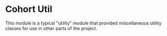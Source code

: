 # Cohort Util

This module is a typical "utility" module that provided miscellaneous utility classes for use in other parts of the project.
